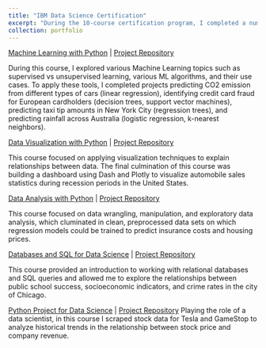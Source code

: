 ```yaml
---
title: "IBM Data Science Certification"
excerpt: "During the 10-course certification program, I completed a number of projects demonstrating skills in data science including data wrangling, analysis, visualization, building machine learning models and data pipelines, and working with relational databases"
collection: portfolio
---
```


[Machine Learning with Python](https://github.com/annahaynie/annahaynie.github.io/blob/master/Certificates/ML.pdf) |
[Project Repository](https://github.com/annahaynie/IBM_Course/tree/main/Machine%20Learning%20with%20Python)

During this course, I explored various Machine Learning topics such as supervised vs unsupervised learning, various ML algorithms, and their use cases. To apply these tools, I completed projects predicting CO2 emission from different types of cars (linear regression), identifying credit card fraud for European cardholders (decision trees, support vector machines), predicting taxi tip amounts in New York City (regression trees), and predicting rainfall across Australia (logistic regression, k-nearest neighbors).

[Data Visualization with Python](https://github.com/annahaynie/annahaynie.github.io/blob/master/Certificates/DataViz.pdf) |
[Project Repository](https://github.com/annahaynie/IBM_Course/tree/main/Data%20Visualization%20with%20Python)

This course focused on applying visualization techniques to explain relationships between data. The final culmination of this course was building a dashboard using Dash and Plotly to visualize automobile sales statistics during recession periods in the United States. 

[Data Analysis with Python](https://github.com/annahaynie/annahaynie.github.io/blob/master/Certificates/Data%20Analysis%20With%20Python.pdf) |
[Project Repository](https://github.com/annahaynie/IBM_Course/tree/main/Data%20Analysis%20with%20Python)

This course focused on data wrangling, manipulation, and exploratory data analysis, which cluminated in clean, preprocessed data sets on which regression models could be trained to predict insurance costs and housing prices. 

[Databases and SQL for Data Science](https://github.com/annahaynie/annahaynie.github.io/blob/master/Certificates/DB%26SQL.pdf) |
[Project Repository](https://github.com/annahaynie/IBM_Course/tree/main/Databases%20and%20SQL%20for%20Data%20Science)

This course provided an introduction to working with relational databases and SQL queries and allowed me to explore the relationships between public school success, socioeconomic indicators, and crime rates in the city of Chicago. 

[Python Project for Data Science](https://github.com/annahaynie/annahaynie.github.io/blob/master/Certificates/Python_Project.pdf) | 
[Project Repository](https://github.com/annahaynie/IBM_Course/tree/main/Python%20Project%20for%20Data%20Science)
Playing the role of a data scientist, in this course I scraped stock data for Tesla and GameStop to analyze historical trends in the relationship between stock price and company revenue.


